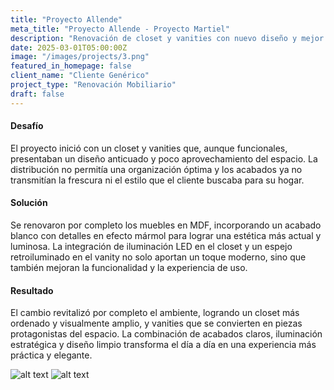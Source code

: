 ```yaml
---
title: "Proyecto Allende"
meta_title: "Proyecto Allende - Proyecto Martiel"
description: "Renovación de closet y vanities con nuevo diseño y mejor aprovechamiento del espacio."
date: 2025-03-01T05:00:00Z
image: "/images/projects/3.png"
featured_in_homepage: false
client_name: "Cliente Genérico"
project_type: "Renovación Mobiliario"
draft: false
---
```


#### Desafío

El proyecto inició con un closet y vanities que, aunque funcionales, presentaban un diseño anticuado y poco aprovechamiento del espacio. La distribución no permitía una organización óptima y los acabados ya no transmitían la frescura ni el estilo que el cliente buscaba para su hogar.

#### Solución

Se renovaron por completo los muebles en MDF, incorporando un acabado blanco con detalles en efecto mármol para lograr una estética más actual y luminosa. La integración de iluminación LED en el closet y un espejo retroiluminado en el vanity no solo aportan un toque moderno, sino que también mejoran la funcionalidad y la experiencia de uso.

#### Resultado

El cambio revitalizó por completo el ambiente, logrando un closet más ordenado y visualmente amplio, y vanities que se convierten en piezas protagonistas del espacio. La combinación de acabados claros, iluminación estratégica y diseño limpio transforma el día a día en una experiencia más práctica y elegante.

![alt text](/images/projects/b.png)
![alt text](/images/projects/c.png)

